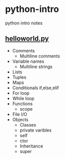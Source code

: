 # python-intro
python intro notes

## [helloworld.py](helloworld.py)
* Comments
  * Multiline comments
* Variable names
  * Multiline strings
* Lists
* Tuples
* Maps
* Conditionals if,else,elif
* For loop
* While loop
* Functions
  * scope 
* File I/O
* Objects
  * Classes
  * private varibles
  * self
  * ctor
  * Inheritance
  * super 


